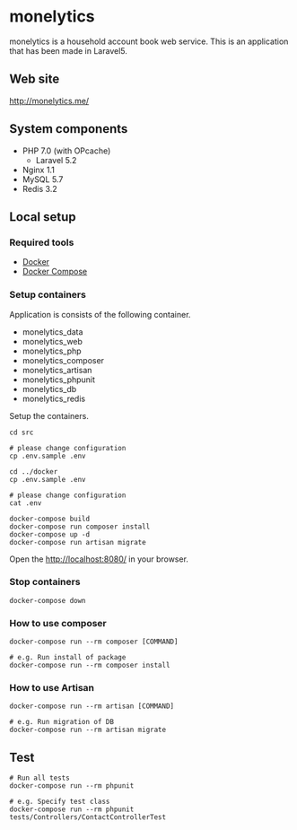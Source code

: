 # monelytics

monelytics is a household account book web service.
This is an application that has been made in Laravel5.

## Web site
http://monelytics.me/

## System components

* PHP 7.0 (with OPcache)
  * Laravel 5.2
* Nginx 1.1
* MySQL 5.7
* Redis 3.2

## Local setup

### Required tools

* [Docker](https://docs.docker.com/)
* [Docker Compose](https://docs.docker.com/compose/)

### Setup containers

Application is consists of the following container.

* monelytics_data
* monelytics_web
* monelytics_php
* monelytics_composer
* monelytics_artisan
* monelytics_phpunit
* monelytics_db
* monelytics_redis

Setup the containers.

```
cd src

# please change configuration
cp .env.sample .env

cd ../docker
cp .env.sample .env

# please change configuration
cat .env

docker-compose build
docker-compose run composer install
docker-compose up -d
docker-compose run artisan migrate
```

Open the [http://localhost:8080/](http://localhost:8080/) in your browser.

### Stop containers

```
docker-compose down
```

### How to use composer

```
docker-compose run --rm composer [COMMAND]

# e.g. Run install of package
docker-compose run --rm composer install
```

### How to use Artisan

```
docker-compose run --rm artisan [COMMAND]

# e.g. Run migration of DB
docker-compose run --rm artisan migrate
```

## Test

```
# Run all tests
docker-compose run --rm phpunit

# e.g. Specify test class
docker-compose run --rm phpunit tests/Controllers/ContactControllerTest
```
